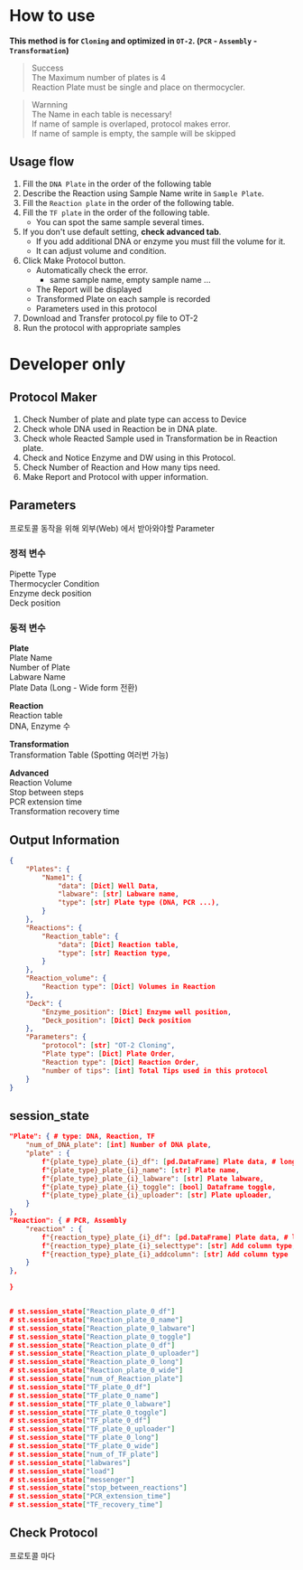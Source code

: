 # How to use
**This method is for `Cloning` and optimized in `OT-2`. (`PCR` - `Assembly` - `Transformation`)**   

> Success  
The Maximum number of plates is 4  
Reaction Plate must be single and place on thermocycler.  

> Warnning  
The Name in each table is necessary!  
If name of sample is overlaped, protocol makes error.  
If name of sample is empty, the sample will be skipped  

## Usage flow

1. Fill the `DNA Plate` in the order of the following table  
2. Describe the Reaction using Sample Name write in `Sample Plate`.
3. Fill the `Reaction plate` in the order of the following table.
4. Fill the `TF plate` in the order of the following table.
   - You can spot the same sample several times.
5. If you don't use default setting, **check advanced tab**.
   - If you add additional DNA or enzyme you must fill the volume for it.
   - It can adjust volume and condition.
6. Click Make Protocol button.
   - Automatically check the error.
     - same sample name, empty sample name ...
   - The Report will be displayed  
   - Transformed Plate on each sample is recorded
   - Parameters used in this protocol
7. Download and Transfer protocol.py file to OT-2
8. Run the protocol with appropriate samples

# Developer only

## Protocol Maker

1. Check Number of plate and plate type can access to Device
2. Check whole DNA used in Reaction be in DNA plate.
3. Check whole Reacted Sample used in Transformation be in Reaction plate.
4. Check and Notice Enzyme and DW using in this Protocol.
5. Check Number of Reaction and How many tips need.
6. Make Report and Protocol with upper information.

## Parameters

프로토콜 동작을 위해 외부(Web) 에서 받아와야할 Parameter

### 정적 변수

Pipette Type  
Thermocycler Condition  
Enzyme deck position  
Deck position

### 동적 변수

**Plate**  
Plate Name  
Number of Plate  
Labware Name  
Plate Data (Long - Wide form 전환)  

**Reaction**  
Reaction table  
DNA, Enzyme 수  

**Transformation**  
Transformation Table (Spotting 여러번 가능)  

**Advanced**  
Reaction Volume  
Stop between steps  
PCR extension time  
Transformation recovery time

## Output Information

``` json
{
    "Plates": {
        "Name1": {
            "data": [Dict] Well Data,
            "labware": [str] Labware name,
            "type": [str] Plate type (DNA, PCR ...),
        }
    },
    "Reactions": {
        "Reaction_table": {
            "data": [Dict] Reaction table,
            "type": [str] Reaction type,
        }
    },
    "Reaction_volume": {
        "Reaction type": [Dict] Volumes in Reaction
    },
    "Deck": {
        "Enzyme_position": [Dict] Enzyme well position,
        "Deck_position": [Dict] Deck position
    },
    "Parameters": {
        "protocol": [str] "OT-2 Cloning",
        "Plate type": [Dict] Plate Order,
        "Reaction type": [Dict] Reaction Order,
        "number of tips": [int] Total Tips used in this protocol
    }
}
```

## session_state

``` json
"Plate": { # type: DNA, Reaction, TF
    "num_of_DNA_plate": [int] Number of DNA plate,
    "plate" : {
        f"{plate_type}_plate_{i}_df": [pd.DataFrame] Plate data, # long form
        f"{plate_type}_plate_{i}_name": [str] Plate name,
        f"{plate_type}_plate_{i}_labware": [str] Plate labware,
        f"{plate_type}_plate_{i}_toggle": [bool] Dataframe toggle,
        f"{plate_type}_plate_{i}_uploader": [str] Plate uploader,
    }
},
"Reaction": { # PCR, Assembly
    "reaction" : {
        f"{reaction_type}_plate_{i}_df": [pd.DataFrame] Plate data, # long form
        f"{reaction_type}_plate_{i}_selecttype": [str] Add column type,
        f"{reaction_type}_plate_{i}_addcolumn": [str] Add column type
    }
},

}


# st.session_state["Reaction_plate_0_df"]
# st.session_state["Reaction_plate_0_name"]
# st.session_state["Reaction_plate_0_labware"]
# st.session_state["Reaction_plate_0_toggle"]
# st.session_state["Reaction_plate_0_df"]
# st.session_state["Reaction_plate_0_uploader"]
# st.session_state["Reaction_plate_0_long"]
# st.session_state["Reaction_plate_0_wide"]
# st.session_state["num_of_Reaction_plate"]
# st.session_state["TF_plate_0_df"]
# st.session_state["TF_plate_0_name"]
# st.session_state["TF_plate_0_labware"]
# st.session_state["TF_plate_0_toggle"]
# st.session_state["TF_plate_0_df"]
# st.session_state["TF_plate_0_uploader"]
# st.session_state["TF_plate_0_long"]
# st.session_state["TF_plate_0_wide"]
# st.session_state["num_of_TF_plate"]
# st.session_state["labwares"]
# st.session_state["load"]
# st.session_state["messenger"]
# st.session_state["stop_between_reactions"]
# st.session_state["PCR_extension_time"]
# st.session_state["TF_recovery_time"]
```
## Check Protocol

프로토콜 마다 